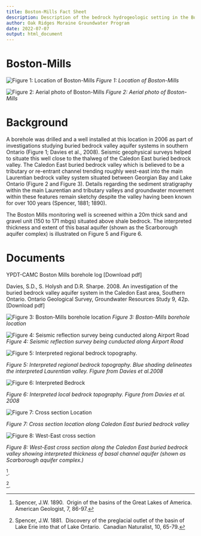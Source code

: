 ```yaml
---
title: Boston-Mills Fact Sheet
description: Description of the bedrock hydrogeologic setting in the Boston-Mills Area (Caledon East bedrock valley)
author: Oak Ridges Moraine Groundwater Program
date: 2022-07-07
output: html_document
---
```

# Boston-Mills
![*Figure 1: Location of Boston-Mills*](https://github.com/OWRC/Boston-Mills/blob/main/Images/boston%20mill%20cover.png)
_Figure 1: Location of Boston-Mills_

![*Figure 2: Aerial photo of Boston-Mills*](https://github.com/OWRC/Boston-Mills/blob/main/Images/boston%20aerial.jpg)
_Figure 2: Aerial photo of Boston-Mills_

# Background

A borehole was drilled and a well installed at this location in 2006 as part of investigations studying buried bedrock valley aquifer systems in southern Ontario (Figure 1; Davies et al., 2008).  Seismic geophysical surveys helped to situate this well close to the thalweg of the Caledon East buried bedrock valley.  The Caledon East buried bedrock valley which is believed to be a tributary or re-entrant channel trending roughly west-east into the main Laurentian bedrock valley system situated between Georgian Bay and Lake Ontario (Figure 2 and Figure 3).  Details regarding the sediment stratigraphy within the main Laurentian and tributary valleys and groundwater movement within these features remain sketchy despite the valley having been known for over 100 years (Spencer, 1881; 1890).

The Boston Mills monitoring well is screened within a 20m thick sand and gravel unit (150 to 171 mbgs) situated above shale bedrock.  The interpreted thickness and extent of this basal aquifer (shown as the Scarborough aquifer complex) is illustrated on Figure 5 and Figure 6.

# Documents
YPDT-CAMC Boston Mills borehole log [Download pdf]​

Davies, S.D., S. Holysh and D.R. Sharpe.  2008.  An investigation of the buried bedrock valley aquifer system in the Caledon East area, Southern Ontario.  Ontario Geological Survey, Groundwater Resources Study 9, 42p. [Download pdf]

![*Figure 3: Boston-Mills borehole location*](https://github.com/OWRC/Boston-Mills/blob/main/Images/boston%201.png)
_Figure 3: Boston-Mills borehole location_


![*Figure 4: Seismic reflection survey being cunducted along Airport Road*](https://github.com/OWRC/Boston-Mills/blob/main/Images/boston%20seismic.jpg)
_Figure 4: Seismic reflection survey being cunducted along Airport Road_


![*Figure 5: Interpreted regional bedrock topography.*](https://github.com/OWRC/Boston-Mills/blob/main/Images/boston%203.png)

_Figure 5: Interpreted regional bedrock topography. Blue shading delineates the interpreted Laurentian valley. Figure from Davies et al.2008_


![*Figure 6: Interpreted Bedrock*](https://github.com/OWRC/Boston-Mills/blob/main/Images/boston%203%20(1).png)

_Figure 6: Interpreted local bedrock topography. Figure from Davies et al. 2008_


![*Figure 7: Cross section Location*](https://github.com/OWRC/Boston-Mills/blob/main/Images/boston%20fig%205%20(1).png)

_Figure 7: Cross section location along Caledon East buried bedrock valley_


![*Figure 8: West-East cross section*](https://github.com/OWRC/Boston-Mills/blob/main/Images/boston%206.png)

_Figure 8: West-East cross section along the Caledon East buried bedrock valley showing interpreted thickness of basal channel aquifer (shown as Scarborough aquifer complex.)_

[^1].

[^2].  

[^1]: Spencer, J.W. 1890.  Origin of the basins of the Great Lakes of America.  American Geologist, 7, 86-97.​
[^2]: Spencer, J.W. 1881.  Discovery of the preglacial outlet of the basin of Lake Erie into that of Lake Ontario.  Canadian Naturalist, 10, 65-79.​

